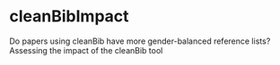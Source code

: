 # cleanBibImpact
Do papers using cleanBib have more gender-balanced reference lists? Assessing the impact of the cleanBib tool
